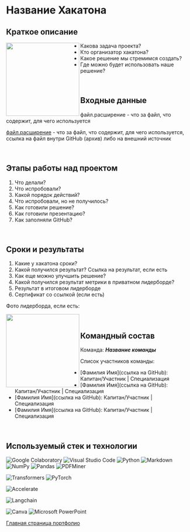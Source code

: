 # Название Хакатона

## Краткое описание

[//]: # "Фото с изображением хакатона"

<img src="" height=200 align="left"> 


* Какова задача проекта?
* Кто организатор хакатона?
* Какое решение мы стремимся создать?
* Где можно будет использовать наше решение?

<br/>

## Входные данные

[//]: # "если не прикладываем файл, то пишем почему"

файл.расширение - что за файл, что содержит, для чего используется

[//]: # "если прикладываем файл"

[файл.расширение]() - что за файл, что содержит, для чего используется, ссылка на файл внутри GitHub (архив) либо на внешний источник

<br/>

## Этапы работы над проектом

1. Что делали?
2. Что испробовали?
3. Какой порядок действий?
4. Что испробовали, но не получилось?
5. Как готовили решение?
6. Как готовили презентацию?
7. Как заполняли GitHub?

<br/>

## Сроки и результаты

1. Какие у хакатона сроки?
2. Какой получился результат? Ссылка на результат, если есть
3. Как еще можно улучшить решение?
4. Какой получился результат метрики в приватном лидерборде?
5. Результат в итоговом лидерборде
6. Сертификат со ссылкой (если есть)

Фото лидерборда, если есть:


<img src="" height=200 align="left"> 

<br/>

## Командный состав

Команда: __*Название команды*__

Список участников команды:

* [Фамилия Имя](ссылка на GitHub): Капитан/Участник | Специализация
* [Фамилия Имя](ссылка на GitHub): Капитан/Участник | Специализация
* [Фамилия Имя](ссылка на GitHub): Капитан/Участник | Специализация
* [Фамилия Имя](ссылка на GitHub): Капитан/Участник | Специализация

<br/>

## Используемый стек и технологии

![Google Colaboratory](https://img.shields.io/badge/Google%20Colaboratory-ffffff.svg?style=for-the-badge&logo=google-colab&logoColor=orange)
![Visual Studio Code](https://img.shields.io/badge/Visual%20Studio%20Code-0078d7.svg?style=for-the-badge&logo=visual-studio-code&logoColor=white)
![Python](https://img.shields.io/badge/python-3670A0?style=for-the-badge&logo=python&logoColor=ffdd54)
![Markdown](https://img.shields.io/badge/markdown-%23000000.svg?style=for-the-badge&logo=markdown&logoColor=white)
![NumPy](https://img.shields.io/badge/numpy-%23013243.svg?style=for-the-badge&logo=numpy&logoColor=white)
![Pandas](https://img.shields.io/badge/pandas-%23150458.svg?style=for-the-badge&logo=pandas&logoColor=white)
![PDFMiner](https://img.shields.io/badge/PDFMiner-%23fb5252.svg?style=for-the-badge)

![Transformers](https://img.shields.io/badge/Transformers-%23f0b60c.svg?style=for-the-badge)
![PyTorch](https://img.shields.io/badge/PyTorch-%23EE4C2C.svg?style=for-the-badge&logo=PyTorch&logoColor=white)

![Accelerate](https://img.shields.io/badge/Accelerate-%23faec3e.svg?style=for-the-badge)

![Langchain](https://img.shields.io/badge/Langchain-%23eca574.svg?style=for-the-badge&logo=Langchain)


![Canva](https://img.shields.io/badge/Canva-%2300C4CC.svg?style=for-the-badge&logo=Canva&logoColor=white)
![Microsoft PowerPoint](https://img.shields.io/badge/Microsoft_PowerPoint-B7472A?style=for-the-badge&logo=microsoft-powerpoint&logoColor=white)



[Главная страница портфолио](ссылка)
